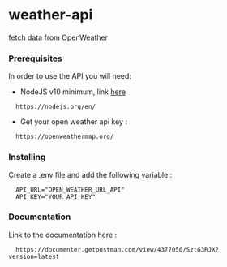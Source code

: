 # weather-api
fetch data from  OpenWeather


### Prerequisites

In order to use the API you will need:

- NodeJS v10  minimum, link [here](https://nodejs.org/en/)
```
  https://nodejs.org/en/
```

- Get your open weather api key : 
```
  https://openweathermap.org/
```

### Installing

Create a .env file and add the following variable : 
```
  API_URL="OPEN_WEATHER_URL_API"
  API_KEY="YOUR_API_KEY"
```

### Documentation

Link to the documentation here : 
```
  https://documenter.getpostman.com/view/4377050/SztG3RJX?version=latest
```